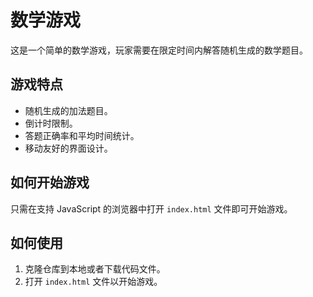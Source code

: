 # 数学游戏

这是一个简单的数学游戏，玩家需要在限定时间内解答随机生成的数学题目。

## 游戏特点

- 随机生成的加法题目。
- 倒计时限制。
- 答题正确率和平均时间统计。
- 移动友好的界面设计。

## 如何开始游戏

只需在支持 JavaScript 的浏览器中打开 `index.html` 文件即可开始游戏。

## 如何使用

1. 克隆仓库到本地或者下载代码文件。
2. 打开 `index.html` 文件以开始游戏。
